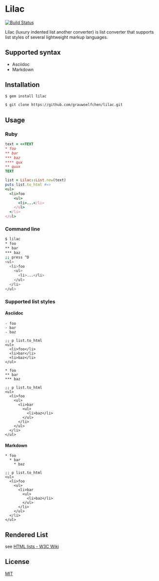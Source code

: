 # Lilac

[![Build Status](https://secure.travis-ci.org/grauwoelfchen/lilac.png)](http://travis-ci.org/grauwoelfchen/lilac)

Lilac (luxury indented list another converter) is list converter
that supports list styles of several lightweight markup languages.


## Supported syntax

* Asciidoc
* Markdown


## Installation

```sh
$ gem install lilac
```


```sh
$ git clone https://github.com/grauwoelfchen/lilac.git
```


## Usage

### Ruby

```ruby
text = <<TEXT
* foo
** bar
*** baz
**** qux
** quux
TEXT

list = Lilac::List.new(text)
puts list.to_html #=>
<ul>
  <li>foo
    <ul>
      <li>...</li>
    </ul>
  </li>
</ul>
```

### Command line

```sh
$ lilac
* foo
** bar
*** baz
;; press ^D
<ul>
  <li>foo
    <ul>
      <li>...</li>
    </ul>
  </li>
</ul>
```

### Supported list styles

#### Asciidoc

```
- foo
- bar
- baz

;; p list.to_html
<ul>
  <li>foo</li>
  <li>bar</li>
  <li>baz</li>
</ul>
```

```
* foo
** bar
*** baz

;; p list.to_html
<ul>
  <li>foo
    <ul>
      <li>bar
        <ul>
          <li>baz</li>
        </ul>
      </li>
    </ul>
  </li>
</ul>
```

#### Markdown

```
* foo
  * bar
    * baz

;; p list.to_html
<ul>
  <li>foo
    <ul>
      <li>bar
        <ul>
          <li>baz</li>
        </ul>
      </li>
    </ul>
  </li>
</ul>
```

## Rendered List

see [HTML lists - W3C Wiki](http://www.w3.org/wiki/HTML_lists#Nesting_lists)


## License

[MIT](LICENSE.txt)
